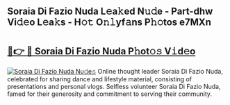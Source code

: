 ## Soraia Di Fazio Nuda L𝚎a𝚔ed N𝚞𝚍e - Part-dhw Vi𝚍𝚎o L𝚎a𝚔s - H𝚘𝚝 O𝚗𝚕yf𝚊ns P𝚑𝚘tos e7MXn

# <h2><a href="http://kfbb5v9.oniu.top/?m=Soraia+Di+Fazio+Nuda">🔗👉 🔴 Soraia Di Fazio Nuda P𝚑ot𝚘𝚜 V𝚒d𝚎o</a></h2>

[![Soraia Di Fazio Nuda Nu𝚍e𝚜](https://i.imgur.com/0qMVB7G.gif)](http://kfbb5v9.oniu.top/?m=Soraia+Di+Fazio+Nuda)
Online thought leader Soraia Di Fazio Nuda, celebrated for sharing dance and lifestyle material, consisting of presentations and personal vlogs. Selfless volunteer Soraia Di Fazio Nuda, famed for their generosity and commitment to serving their community.  
